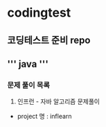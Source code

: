# codingtest
## 코딩테스트 준비 repo
'''
java
'''
---
### 문제 풀이 목록
1. 인프런 - 자바 알고리즘 문제풀이
+ project 명 : inflearn
